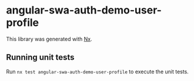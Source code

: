 # angular-swa-auth-demo-user-profile

This library was generated with [Nx](https://nx.dev).

## Running unit tests

Run `nx test angular-swa-auth-demo-user-profile` to execute the unit tests.
